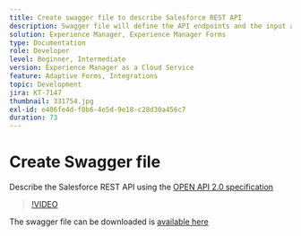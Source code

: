```yaml
---
title: Create swagger file to describe Salesforce REST API
description: Swagger file will define the API endpoints and the input and output parameters
solution: Experience Manager, Experience Manager Forms
type: Documentation
role: Developer
level: Beginner, Intermediate
version: Experience Manager as a Cloud Service
feature: Adaptive Forms, Integrations
topic: Development
jira: KT-7147
thumbnail: 331754.jpg
exl-id: e406fe4d-f0b6-4e5d-9e18-c28d30a456c7
duration: 73
---
```

# Create Swagger file

Describe the Salesforce REST API using the [OPEN API 2.0 specification](https://swagger.io/docs/specification/2-0/basic-structure/)

>[!VIDEO](https://video.tv.adobe.com/v/331754?quality=12&learn=on)

The swagger file can be downloaded is [available here](assets/sfdc-rest-swagger.zip)
